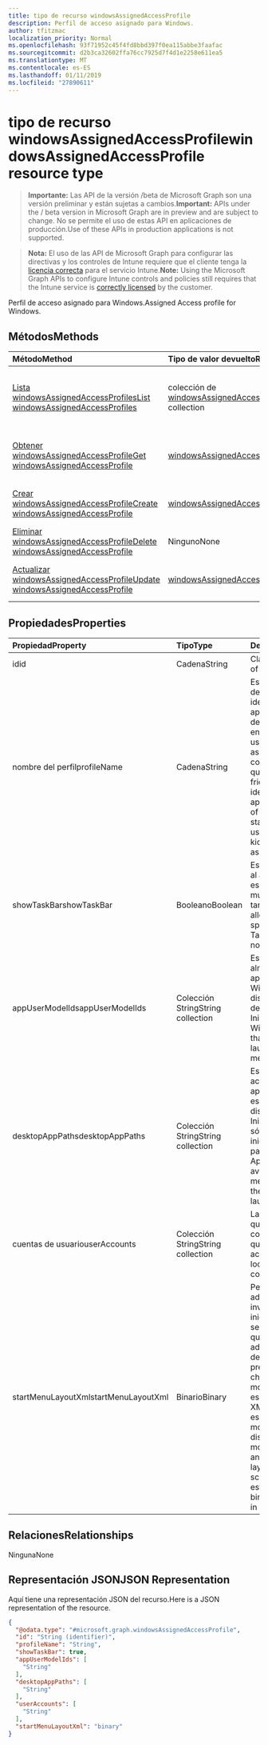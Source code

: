```yaml
---
title: tipo de recurso windowsAssignedAccessProfile
description: Perfil de acceso asignado para Windows.
author: tfitzmac
localization_priority: Normal
ms.openlocfilehash: 93f71952c45f4fd8bbd397f0ea115abbe3faafac
ms.sourcegitcommit: d2b3ca32602ffa76cc7925d7f4d1e2258e611ea5
ms.translationtype: MT
ms.contentlocale: es-ES
ms.lasthandoff: 01/11/2019
ms.locfileid: "27890611"
---
```

# <a name="windowsassignedaccessprofile-resource-type"></a><span data-ttu-id="e9146-103">tipo de recurso windowsAssignedAccessProfile</span><span class="sxs-lookup"><span data-stu-id="e9146-103">windowsAssignedAccessProfile resource type</span></span>

> <span data-ttu-id="e9146-104">**Importante:** Las API de la versión /beta de Microsoft Graph son una versión preliminar y están sujetas a cambios.</span><span class="sxs-lookup"><span data-stu-id="e9146-104">**Important:** APIs under the / beta version in Microsoft Graph are in preview and are subject to change.</span></span> <span data-ttu-id="e9146-105">No se permite el uso de estas API en aplicaciones de producción.</span><span class="sxs-lookup"><span data-stu-id="e9146-105">Use of these APIs in production applications is not supported.</span></span>

> <span data-ttu-id="e9146-106">**Nota:** El uso de las API de Microsoft Graph para configurar las directivas y los controles de Intune requiere que el cliente tenga la [licencia correcta](https://go.microsoft.com/fwlink/?linkid=839381) para el servicio Intune.</span><span class="sxs-lookup"><span data-stu-id="e9146-106">**Note:** Using the Microsoft Graph APIs to configure Intune controls and policies still requires that the Intune service is [correctly licensed](https://go.microsoft.com/fwlink/?linkid=839381) by the customer.</span></span>

<span data-ttu-id="e9146-107">Perfil de acceso asignado para Windows.</span><span class="sxs-lookup"><span data-stu-id="e9146-107">Assigned Access profile for Windows.</span></span>
## <a name="methods"></a><span data-ttu-id="e9146-108">Métodos</span><span class="sxs-lookup"><span data-stu-id="e9146-108">Methods</span></span>
|<span data-ttu-id="e9146-109">Método</span><span class="sxs-lookup"><span data-stu-id="e9146-109">Method</span></span>|<span data-ttu-id="e9146-110">Tipo de valor devuelto</span><span class="sxs-lookup"><span data-stu-id="e9146-110">Return Type</span></span>|<span data-ttu-id="e9146-111">Descripción</span><span class="sxs-lookup"><span data-stu-id="e9146-111">Description</span></span>|
|:---|:---|:---|
|[<span data-ttu-id="e9146-112">Lista windowsAssignedAccessProfiles</span><span class="sxs-lookup"><span data-stu-id="e9146-112">List windowsAssignedAccessProfiles</span></span>](../api/intune-deviceconfig-windowsassignedaccessprofile-list.md)|<span data-ttu-id="e9146-113">colección de [windowsAssignedAccessProfile](../resources/intune-deviceconfig-windowsassignedaccessprofile.md)</span><span class="sxs-lookup"><span data-stu-id="e9146-113">[windowsAssignedAccessProfile](../resources/intune-deviceconfig-windowsassignedaccessprofile.md) collection</span></span>|<span data-ttu-id="e9146-114">Propiedades de la lista y relaciones de los objetos [windowsAssignedAccessProfile](../resources/intune-deviceconfig-windowsassignedaccessprofile.md) .</span><span class="sxs-lookup"><span data-stu-id="e9146-114">List properties and relationships of the [windowsAssignedAccessProfile](../resources/intune-deviceconfig-windowsassignedaccessprofile.md) objects.</span></span>|
|[<span data-ttu-id="e9146-115">Obtener windowsAssignedAccessProfile</span><span class="sxs-lookup"><span data-stu-id="e9146-115">Get windowsAssignedAccessProfile</span></span>](../api/intune-deviceconfig-windowsassignedaccessprofile-get.md)|[<span data-ttu-id="e9146-116">windowsAssignedAccessProfile</span><span class="sxs-lookup"><span data-stu-id="e9146-116">windowsAssignedAccessProfile</span></span>](../resources/intune-deviceconfig-windowsassignedaccessprofile.md)|<span data-ttu-id="e9146-117">Leer las propiedades y las relaciones del objeto [windowsAssignedAccessProfile](../resources/intune-deviceconfig-windowsassignedaccessprofile.md) .</span><span class="sxs-lookup"><span data-stu-id="e9146-117">Read properties and relationships of the [windowsAssignedAccessProfile](../resources/intune-deviceconfig-windowsassignedaccessprofile.md) object.</span></span>|
|[<span data-ttu-id="e9146-118">Crear windowsAssignedAccessProfile</span><span class="sxs-lookup"><span data-stu-id="e9146-118">Create windowsAssignedAccessProfile</span></span>](../api/intune-deviceconfig-windowsassignedaccessprofile-create.md)|[<span data-ttu-id="e9146-119">windowsAssignedAccessProfile</span><span class="sxs-lookup"><span data-stu-id="e9146-119">windowsAssignedAccessProfile</span></span>](../resources/intune-deviceconfig-windowsassignedaccessprofile.md)|<span data-ttu-id="e9146-120">Crear un nuevo objeto [windowsAssignedAccessProfile](../resources/intune-deviceconfig-windowsassignedaccessprofile.md) .</span><span class="sxs-lookup"><span data-stu-id="e9146-120">Create a new [windowsAssignedAccessProfile](../resources/intune-deviceconfig-windowsassignedaccessprofile.md) object.</span></span>|
|[<span data-ttu-id="e9146-121">Eliminar windowsAssignedAccessProfile</span><span class="sxs-lookup"><span data-stu-id="e9146-121">Delete windowsAssignedAccessProfile</span></span>](../api/intune-deviceconfig-windowsassignedaccessprofile-delete.md)|<span data-ttu-id="e9146-122">Ninguno</span><span class="sxs-lookup"><span data-stu-id="e9146-122">None</span></span>|<span data-ttu-id="e9146-123">Elimina un [windowsAssignedAccessProfile](../resources/intune-deviceconfig-windowsassignedaccessprofile.md).</span><span class="sxs-lookup"><span data-stu-id="e9146-123">Deletes a [windowsAssignedAccessProfile](../resources/intune-deviceconfig-windowsassignedaccessprofile.md).</span></span>|
|[<span data-ttu-id="e9146-124">Actualizar windowsAssignedAccessProfile</span><span class="sxs-lookup"><span data-stu-id="e9146-124">Update windowsAssignedAccessProfile</span></span>](../api/intune-deviceconfig-windowsassignedaccessprofile-update.md)|[<span data-ttu-id="e9146-125">windowsAssignedAccessProfile</span><span class="sxs-lookup"><span data-stu-id="e9146-125">windowsAssignedAccessProfile</span></span>](../resources/intune-deviceconfig-windowsassignedaccessprofile.md)|<span data-ttu-id="e9146-126">Actualizar las propiedades de un objeto [windowsAssignedAccessProfile](../resources/intune-deviceconfig-windowsassignedaccessprofile.md) .</span><span class="sxs-lookup"><span data-stu-id="e9146-126">Update the properties of a [windowsAssignedAccessProfile](../resources/intune-deviceconfig-windowsassignedaccessprofile.md) object.</span></span>|

## <a name="properties"></a><span data-ttu-id="e9146-127">Propiedades</span><span class="sxs-lookup"><span data-stu-id="e9146-127">Properties</span></span>
|<span data-ttu-id="e9146-128">Propiedad</span><span class="sxs-lookup"><span data-stu-id="e9146-128">Property</span></span>|<span data-ttu-id="e9146-129">Tipo</span><span class="sxs-lookup"><span data-stu-id="e9146-129">Type</span></span>|<span data-ttu-id="e9146-130">Descripción</span><span class="sxs-lookup"><span data-stu-id="e9146-130">Description</span></span>|
|:---|:---|:---|
|<span data-ttu-id="e9146-131">id</span><span class="sxs-lookup"><span data-stu-id="e9146-131">id</span></span>|<span data-ttu-id="e9146-132">Cadena</span><span class="sxs-lookup"><span data-stu-id="e9146-132">String</span></span>|<span data-ttu-id="e9146-133">Clave de la entidad.</span><span class="sxs-lookup"><span data-stu-id="e9146-133">Key of the entity.</span></span>|
|<span data-ttu-id="e9146-134">nombre del perfil</span><span class="sxs-lookup"><span data-stu-id="e9146-134">profileName</span></span>|<span data-ttu-id="e9146-135">Cadena</span><span class="sxs-lookup"><span data-stu-id="e9146-135">String</span></span>|<span data-ttu-id="e9146-136">Esto es un nombre descriptivo usado para identificar un grupo de aplicaciones, el diseño de estas aplicaciones en el menú Inicio y los usuarios a quienes se asigna esta configuración de quiosco.</span><span class="sxs-lookup"><span data-stu-id="e9146-136">This is a friendly name used to identify a group of applications, the layout of these apps on the start menu and the users to whom this kiosk configuration is assigned.</span></span>|
|<span data-ttu-id="e9146-137">showTaskBar</span><span class="sxs-lookup"><span data-stu-id="e9146-137">showTaskBar</span></span>|<span data-ttu-id="e9146-138">Booleano</span><span class="sxs-lookup"><span data-stu-id="e9146-138">Boolean</span></span>|<span data-ttu-id="e9146-139">Esta opción le permite al administrador especificar si se muestra la barra de tareas o no.</span><span class="sxs-lookup"><span data-stu-id="e9146-139">This setting allows the admin to specify whether the Task Bar is shown or not.</span></span>|
|<span data-ttu-id="e9146-140">appUserModelIds</span><span class="sxs-lookup"><span data-stu-id="e9146-140">appUserModelIds</span></span>|<span data-ttu-id="e9146-141">Colección String</span><span class="sxs-lookup"><span data-stu-id="e9146-141">String collection</span></span>|<span data-ttu-id="e9146-142">Estos son el único almacén de aplicaciones de Windows que estará disponible para iniciar desde el menú Inicio.</span><span class="sxs-lookup"><span data-stu-id="e9146-142">These are the only Windows Store Apps that will be available to launch from the Start menu.</span></span>|
|<span data-ttu-id="e9146-143">desktopAppPaths</span><span class="sxs-lookup"><span data-stu-id="e9146-143">desktopAppPaths</span></span>|<span data-ttu-id="e9146-144">Colección String</span><span class="sxs-lookup"><span data-stu-id="e9146-144">String collection</span></span>|<span data-ttu-id="e9146-145">Estas son las rutas de acceso de las aplicaciones de escritorio que estará disponible en el menú Inicio y las aplicaciones sólo el usuario podrá iniciar.</span><span class="sxs-lookup"><span data-stu-id="e9146-145">These are the paths of the Desktop Apps that will be available on the Start menu and the only apps the user will be able to launch.</span></span>|
|<span data-ttu-id="e9146-146">cuentas de usuario</span><span class="sxs-lookup"><span data-stu-id="e9146-146">userAccounts</span></span>|<span data-ttu-id="e9146-147">Colección String</span><span class="sxs-lookup"><span data-stu-id="e9146-147">String collection</span></span>|<span data-ttu-id="e9146-148">Las cuentas de usuario que se bloqueará a esta configuración de quiosco.</span><span class="sxs-lookup"><span data-stu-id="e9146-148">The user accounts that will be locked to this kiosk configuration.</span></span>|
|<span data-ttu-id="e9146-149">startMenuLayoutXml</span><span class="sxs-lookup"><span data-stu-id="e9146-149">startMenuLayoutXml</span></span>|<span data-ttu-id="e9146-150">Binario</span><span class="sxs-lookup"><span data-stu-id="e9146-150">Binary</span></span>|<span data-ttu-id="e9146-151">Permite a los administradores invalidar el diseño de inicio predeterminado y se evita que el usuario que lo modifique.</span><span class="sxs-lookup"><span data-stu-id="e9146-151">Allows admins to override the default Start layout and prevents the user from changing it.</span></span><span data-ttu-id="e9146-152">Para modificar el diseño, se especifica un archivo XML basado en el esquema de modificación del diseño.</span><span class="sxs-lookup"><span data-stu-id="e9146-152"> The layout is modified by specifying an XML file based on a layout modification schema.</span></span> <span data-ttu-id="e9146-153">XML debe estar en formato binario.</span><span class="sxs-lookup"><span data-stu-id="e9146-153">XML needs to be in Binary format.</span></span>|

## <a name="relationships"></a><span data-ttu-id="e9146-154">Relaciones</span><span class="sxs-lookup"><span data-stu-id="e9146-154">Relationships</span></span>
<span data-ttu-id="e9146-155">Ninguna</span><span class="sxs-lookup"><span data-stu-id="e9146-155">None</span></span>
## <a name="json-representation"></a><span data-ttu-id="e9146-156">Representación JSON</span><span class="sxs-lookup"><span data-stu-id="e9146-156">JSON Representation</span></span>
<span data-ttu-id="e9146-157">Aquí tiene una representación JSON del recurso.</span><span class="sxs-lookup"><span data-stu-id="e9146-157">Here is a JSON representation of the resource.</span></span>
<!-- {
  "blockType": "resource",
  "keyProperty": "id",
  "@odata.type": "microsoft.graph.windowsAssignedAccessProfile"
}
-->
``` json
{
  "@odata.type": "#microsoft.graph.windowsAssignedAccessProfile",
  "id": "String (identifier)",
  "profileName": "String",
  "showTaskBar": true,
  "appUserModelIds": [
    "String"
  ],
  "desktopAppPaths": [
    "String"
  ],
  "userAccounts": [
    "String"
  ],
  "startMenuLayoutXml": "binary"
}
```





